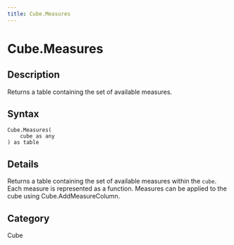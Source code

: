```yaml
---
title: Cube.Measures
---
```


# Cube.Measures


## Description

Returns a table containing the set of available measures.


## Syntax

```powerquery
Cube.Measures(
    cube as any
) as table
```


## Details

Returns a table containing the set of available measures within the <code>cube</code>.    Each measure is represented as a function. Measures can be applied to the cube using Cube.AddMeasureColumn.



## Category
Cube
